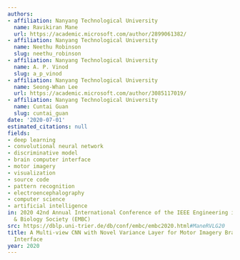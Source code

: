 ```yaml
---
authors:
- affiliation: Nanyang Technological University
  name: Ravikiran Mane
  url: https://academic.microsoft.com/author/2899061382/
- affiliation: Nanyang Technological University
  name: Neethu Robinson
  slug: neethu_robinson
- affiliation: Nanyang Technological University
  name: A. P. Vinod
  slug: a_p_vinod
- affiliation: Nanyang Technological University
  name: Seong-Whan Lee
  url: https://academic.microsoft.com/author/3085117019/
- affiliation: Nanyang Technological University
  name: Cuntai Guan
  slug: cuntai_guan
date: '2020-07-01'
estimated_citations: null
fields:
- deep learning
- convolutional neural network
- discriminative model
- brain computer interface
- motor imagery
- visualization
- source code
- pattern recognition
- electroencephalography
- computer science
- artificial intelligence
in: 2020 42nd Annual International Conference of the IEEE Engineering in Medicine
  & Biology Society (EMBC)
src: https://dblp.uni-trier.de/db/conf/embc/embc2020.html#ManeRVLG20
title: A Multi-view CNN with Novel Variance Layer for Motor Imagery Brain Computer
  Interface
year: 2020
---
```

